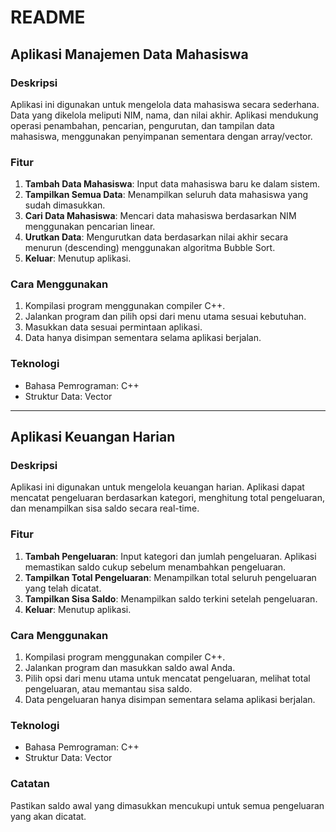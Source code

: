 # README

## Aplikasi Manajemen Data Mahasiswa

### Deskripsi
Aplikasi ini digunakan untuk mengelola data mahasiswa secara sederhana. Data yang dikelola meliputi NIM, nama, dan nilai akhir. Aplikasi mendukung operasi penambahan, pencarian, pengurutan, dan tampilan data mahasiswa, menggunakan penyimpanan sementara dengan array/vector.

### Fitur
1. **Tambah Data Mahasiswa**: Input data mahasiswa baru ke dalam sistem.
2. **Tampilkan Semua Data**: Menampilkan seluruh data mahasiswa yang sudah dimasukkan.
3. **Cari Data Mahasiswa**: Mencari data mahasiswa berdasarkan NIM menggunakan pencarian linear.
4. **Urutkan Data**: Mengurutkan data berdasarkan nilai akhir secara menurun (descending) menggunakan algoritma Bubble Sort.
5. **Keluar**: Menutup aplikasi.

### Cara Menggunakan
1. Kompilasi program menggunakan compiler C++.
2. Jalankan program dan pilih opsi dari menu utama sesuai kebutuhan.
3. Masukkan data sesuai permintaan aplikasi.
4. Data hanya disimpan sementara selama aplikasi berjalan.

### Teknologi
- Bahasa Pemrograman: C++
- Struktur Data: Vector

---

## Aplikasi Keuangan Harian

### Deskripsi
Aplikasi ini digunakan untuk mengelola keuangan harian. Aplikasi dapat mencatat pengeluaran berdasarkan kategori, menghitung total pengeluaran, dan menampilkan sisa saldo secara real-time.

### Fitur
1. **Tambah Pengeluaran**: Input kategori dan jumlah pengeluaran. Aplikasi memastikan saldo cukup sebelum menambahkan pengeluaran.
2. **Tampilkan Total Pengeluaran**: Menampilkan total seluruh pengeluaran yang telah dicatat.
3. **Tampilkan Sisa Saldo**: Menampilkan saldo terkini setelah pengeluaran.
4. **Keluar**: Menutup aplikasi.

### Cara Menggunakan
1. Kompilasi program menggunakan compiler C++.
2. Jalankan program dan masukkan saldo awal Anda.
3. Pilih opsi dari menu utama untuk mencatat pengeluaran, melihat total pengeluaran, atau memantau sisa saldo.
4. Data pengeluaran hanya disimpan sementara selama aplikasi berjalan.

### Teknologi
- Bahasa Pemrograman: C++
- Struktur Data: Vector

### Catatan
Pastikan saldo awal yang dimasukkan mencukupi untuk semua pengeluaran yang akan dicatat.

